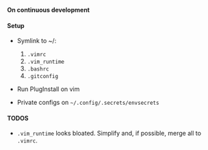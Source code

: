 **On continuous development**

#### Setup

- Symlink to ~/:

    1. `.vimrc`
    1. `.vim_runtime`
    1. `.bashrc`
    1. `.gitconfig`

- Run PlugInstall on vim

- Private configs on `~/.config/.secrets/envsecrets`

#### TODOS

- `.vim_runtime` looks bloated. Simplify and, if possible, merge all to `.vimrc`.
